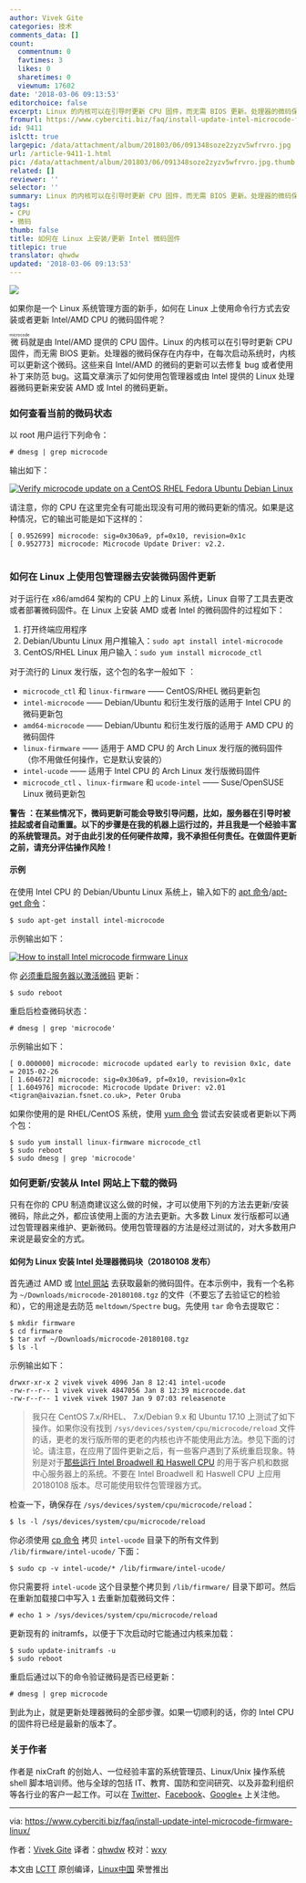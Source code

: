 ```yaml
---
author: Vivek Gite
categories: 技术
comments_data: []
count:
  commentnum: 0
  favtimes: 3
  likes: 0
  sharetimes: 0
  viewnum: 17602
date: '2018-03-06 09:13:53'
editorchoice: false
excerpt: Linux 的内核可以在引导时更新 CPU 固件，而无需 BIOS 更新。处理器的微码保存在内存中，在每次启动系统时，内核可以更新这个微码。
fromurl: https://www.cyberciti.biz/faq/install-update-intel-microcode-firmware-linux/
id: 9411
islctt: true
largepic: /data/attachment/album/201803/06/091348soze2zyzv5wfrvro.jpg
url: /article-9411-1.html
pic: /data/attachment/album/201803/06/091348soze2zyzv5wfrvro.jpg.thumb.jpg
related: []
reviewer: ''
selector: ''
summary: Linux 的内核可以在引导时更新 CPU 固件，而无需 BIOS 更新。处理器的微码保存在内存中，在每次启动系统时，内核可以更新这个微码。
tags:
- CPU
- 微码
thumb: false
title: 如何在 Linux 上安装/更新 Intel 微码固件
titlepic: true
translator: qhwdw
updated: '2018-03-06 09:13:53'
---
```


![](/data/attachment/album/201803/06/091348soze2zyzv5wfrvro.jpg)


如果你是一个 Linux 系统管理方面的新手，如何在 Linux 上使用命令行方式去安装或者更新 Intel/AMD CPU 的微码固件呢？


<ruby> 微码 <rt>  microcode </rt></ruby>就是由 Intel/AMD 提供的 CPU 固件。Linux 的内核可以在引导时更新 CPU 固件，而无需 BIOS 更新。处理器的微码保存在内存中，在每次启动系统时，内核可以更新这个微码。这些来自 Intel/AMD 的微码的更新可以去修复 bug 或者使用补丁来防范 bug。这篇文章演示了如何使用包管理器或由 lntel 提供的 Linux 处理器微码更新来安装 AMD 或 Intel 的微码更新。


### 如何查看当前的微码状态


以 root 用户运行下列命令：



```
# dmesg | grep microcode

```

输出如下：


[![Verify microcode update on a CentOS RHEL Fedora Ubuntu Debian Linux](/data/attachment/album/201803/06/091354g0vtvobkvrkuxbvb.jpg)](https://www.cyberciti.biz/media/new/faq/2018/01/Verify-microcode-update-on-a-CentOS-RHEL-Fedora-Ubuntu-Debian-Linux.jpg)


请注意，你的 CPU 在这里完全有可能出现没有可用的微码更新的情况。如果是这种情况，它的输出可能是如下这样的：



```
[ 0.952699] microcode: sig=0x306a9, pf=0x10, revision=0x1c
[ 0.952773] microcode: Microcode Update Driver: v2.2.


```

### 如何在 Linux 上使用包管理器去安装微码固件更新


对于运行在 x86/amd64 架构的 CPU 上的 Linux 系统，Linux 自带了工具去更改或者部署微码固件。在 Linux 上安装 AMD 或者 Intel 的微码固件的过程如下：


1. 打开终端应用程序
2. Debian/Ubuntu Linux 用户推输入：`sudo apt install intel-microcode`
3. CentOS/RHEL Linux 用户输入：`sudo yum install microcode_ctl`


对于流行的 Linux 发行版，这个包的名字一般如下 ：


* `microcode_ctl` 和 `linux-firmware` —— CentOS/RHEL 微码更新包
* `intel-microcode` —— Debian/Ubuntu 和衍生发行版的适用于 Intel CPU 的微码更新包
* `amd64-microcode` —— Debian/Ubuntu 和衍生发行版的适用于 AMD CPU 的微码固件
* `linux-firmware` —— 适用于 AMD CPU 的 Arch Linux 发行版的微码固件（你不用做任何操作，它是默认安装的）
* `intel-ucode` —— 适用于 Intel CPU 的 Arch Linux 发行版微码固件
* `microcode_ctl` 、`linux-firmware` 和 `ucode-intel` —— Suse/OpenSUSE Linux 微码更新包


**警告 ：在某些情况下，微码更新可能会导致引导问题，比如，服务器在引导时被挂起或者自动重置。以下的步骤是在我的机器上运行过的，并且我是一个经验丰富的系统管理员。对于由此引发的任何硬件故障，我不承担任何责任。在做固件更新之前，请充分评估操作风险！**


#### 示例


在使用 Intel CPU 的 Debian/Ubuntu Linux 系统上，输入如下的 [apt 命令](https://www.cyberciti.biz/faq/ubuntu-lts-debian-linux-apt-command-examples/ "See Linux/Unix apt command examples for more info")/[apt-get 命令](https://www.cyberciti.biz/tips/linux-debian-package-management-cheat-sheet.html "See Linux/Unix apt-get command examples for more info")：



```
$ sudo apt-get install intel-microcode

```

示例输出如下：


[![How to install Intel microcode firmware Linux](/data/attachment/album/201803/06/091356kez6ashd8esws464.jpg)](https://www.cyberciti.biz/media/new/faq/2018/01/How-to-install-Intel-microcode-firmware-Linux.jpg)


你 [必须重启服务器以激活微码](https://www.cyberciti.biz/faq/howto-reboot-linux/) 更新：



```
$ sudo reboot

```

重启后检查微码状态：



```
# dmesg | grep 'microcode'

```

示例输出如下：



```
[ 0.000000] microcode: microcode updated early to revision 0x1c, date = 2015-02-26
[ 1.604672] microcode: sig=0x306a9, pf=0x10, revision=0x1c
[ 1.604976] microcode: Microcode Update Driver: v2.01 <tigran@aivazian.fsnet.co.uk>, Peter Oruba

```

如果你使用的是 RHEL/CentOS 系统，使用 [yum 命令](https://www.cyberciti.biz/faq/rhel-centos-fedora-linux-yum-command-howto/ "See Linux/Unix yum command examples for more info") 尝试去安装或者更新以下两个包：



```
$ sudo yum install linux-firmware microcode_ctl
$ sudo reboot
$ sudo dmesg | grep 'microcode'

```

### 如何更新/安装从 Intel 网站上下载的微码


只有在你的 CPU 制造商建议这么做的时候，才可以使用下列的方法去更新/安装微码，除此之外，都应该使用上面的方法去更新。大多数 Linux 发行版都可以通过包管理器来维护、更新微码。使用包管理器的方法是经过测试的，对大多数用户来说是最安全的方式。


#### 如何为 Linux 安装 Intel 处理器微码块（20180108 发布）


首先通过 AMD 或 [Intel 网站](https://downloadcenter.intel.com/download/27431/Linux-Processor-Microcode-Data-File) 去获取最新的微码固件。在本示例中，我有一个名称为 `~/Downloads/microcode-20180108.tgz` 的文件（不要忘了去验证它的检验和），它的用途是去防范 `meltdown/Spectre` bug。先使用 `tar` 命令去提取它：



```
$ mkdir firmware
$ cd firmware
$ tar xvf ~/Downloads/microcode-20180108.tgz
$ ls -l

```

示例输出如下：



```
drwxr-xr-x 2 vivek vivek 4096 Jan 8 12:41 intel-ucode
-rw-r--r-- 1 vivek vivek 4847056 Jan 8 12:39 microcode.dat
-rw-r--r-- 1 vivek vivek 1907 Jan 9 07:03 releasenote

```


> 
> 我只在 CentOS 7.x/RHEL、 7.x/Debian 9.x 和 Ubuntu 17.10 上测试了如下操作。如果你没有找到 `/sys/devices/system/cpu/microcode/reload` 文件的话，更老的发行版所带的更老的内核也许不能使用此方法。参见下面的讨论。请注意，在应用了固件更新之后，有一些客户遇到了系统重启现象。特别是对于[那些运行 Intel Broadwell 和 Haswell CPU](https://newsroom.intel.com/news/intel-security-issue-update-addressing-reboot-issues/) 的用于客户机和数据中心服务器上的系统。不要在 Intel Broadwell 和 Haswell CPU 上应用 20180108 版本。尽可能使用软件包管理器方式。
> 
> 
> 


检查一下，确保存在 `/sys/devices/system/cpu/microcode/reload`：



```
$ ls -l /sys/devices/system/cpu/microcode/reload

```

你必须使用 [cp 命令](https://www.cyberciti.biz/faq/cp-copy-command-in-unix-examples/ "See Linux/Unix cp command examples for more info") 拷贝 `intel-ucode` 目录下的所有文件到 `/lib/firmware/intel-ucode/` 下面：



```
$ sudo cp -v intel-ucode/* /lib/firmware/intel-ucode/

```

你只需要将 `intel-ucode` 这个目录整个拷贝到 `/lib/firmware/` 目录下即可。然后在重新加载接口中写入 `1` 去重新加载微码文件：



```
# echo 1 > /sys/devices/system/cpu/microcode/reload

```

更新现有的 initramfs，以便于下次启动时它能通过内核来加载：



```
$ sudo update-initramfs -u
$ sudo reboot

```

重启后通过以下的命令验证微码是否已经更新：



```
# dmesg | grep microcode

```

到此为止，就是更新处理器微码的全部步骤。如果一切顺利的话，你的 Intel CPU 的固件将已经是最新的版本了。


### 关于作者


作者是 nixCraft 的创始人、一位经验丰富的系统管理员、Linux/Unix 操作系统 shell 脚本培训师。他与全球的包括 IT、教育、国防和空间研究、以及非盈利组织等各行业的客户一起工作。可以在 [Twitter](https://twitter.com/nixcraft)、[Facebook](https://facebook.com/nixcraft)、[Google+](https://plus.google.com/+CybercitiBiz) 上关注他。




---


via: <https://www.cyberciti.biz/faq/install-update-intel-microcode-firmware-linux/>


作者：[Vivek Gite](https://www.cyberciti.biz) 译者：[qhwdw](https://github.com/qhwdw) 校对：[wxy](https://github.com/wxy)


本文由 [LCTT](https://github.com/LCTT/TranslateProject) 原创编译，[Linux中国](https://linux.cn/) 荣誉推出